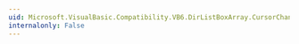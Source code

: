```yaml
---
uid: Microsoft.VisualBasic.Compatibility.VB6.DirListBoxArray.CursorChanged
internalonly: False
---
```


